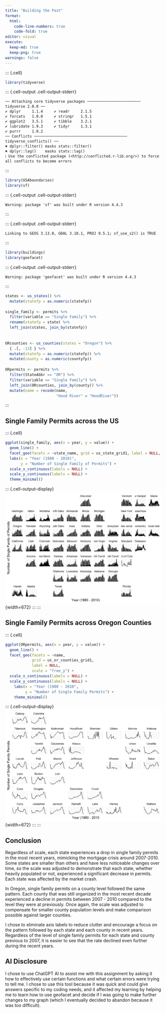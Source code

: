 ```yaml
---
title: "Building the Past"
format: 
  html:
    code-line-numbers: true
    code-fold: true
editor: visual
execute: 
  keep-md: true
  keep-png: true
warnings: false
---
```



::: {.cell}

```{.r .cell-code}
library(tidyverse)
```

::: {.cell-output .cell-output-stderr}

```
── Attaching core tidyverse packages ──────────────────────── tidyverse 2.0.0 ──
✔ dplyr     1.1.4     ✔ readr     2.1.5
✔ forcats   1.0.0     ✔ stringr   1.5.1
✔ ggplot2   3.5.1     ✔ tibble    3.2.1
✔ lubridate 1.9.3     ✔ tidyr     1.3.1
✔ purrr     1.0.2     
── Conflicts ────────────────────────────────────────── tidyverse_conflicts() ──
✖ dplyr::filter() masks stats::filter()
✖ dplyr::lag()    masks stats::lag()
ℹ Use the conflicted package (<http://conflicted.r-lib.org/>) to force all conflicts to become errors
```


:::

```{.r .cell-code}
library(USAboundaries)
library(sf)
```

::: {.cell-output .cell-output-stderr}

```
Warning: package 'sf' was built under R version 4.4.3
```


:::

::: {.cell-output .cell-output-stderr}

```
Linking to GEOS 3.13.0, GDAL 3.10.1, PROJ 9.5.1; sf_use_s2() is TRUE
```


:::

```{.r .cell-code}
library(buildings)
library(geofacet)
```

::: {.cell-output .cell-output-stderr}

```
Warning: package 'geofacet' was built under R version 4.4.3
```


:::

```{.r .cell-code}
states <- us_states() %>% 
  mutate(statefp = as.numeric(statefp))

single_family <- permits %>% 
  filter(variable == "Single Family") %>% 
  rename(statefp = state) %>% 
  left_join(states, join_by(statefp))


ORcounties <- us_counties(states = "Oregon") %>% 
  { .[, -13] } %>% 
  mutate(statefp = as.numeric(statefp)) %>% 
  mutate(county = as.numeric(countyfp))

ORpermits <- permits %>% 
  filter(StateAbbr == "OR") %>% 
  filter(variable == "Single Family") %>% 
  left_join(ORcounties, join_by(county)) %>% 
  mutate(name = recode(name,
                       "Hood River" = "HoodRiver"))
```
:::



## Single Family Permits across the US


::: {.cell}

```{.r .cell-code}
ggplot(single_family, aes(x = year, y = value)) +
  geom_line() +
  facet_geo(facets = ~state_name, grid = us_state_grid1, label = NULL, scales = "free_y") +
  labs(x = "Year (1980 - 2010)",
       y = "Number of Single Family of Permits") + 
  scale_x_continuous(labels = NULL) +
  scale_y_continuous(labels = NULL) +
  theme_minimal()
```

::: {.cell-output-display}
![](Building-the-Past_files/figure-html/unnamed-chunk-2-1.png){width=672}
:::
:::



## Single Family Permits across Oregon Counties


::: {.cell}

```{.r .cell-code}
ggplot(ORpermits, aes(x = year, y = value)) +
  geom_line() +
  facet_geo(facets = ~name,
            grid = us_or_counties_grid1,
            label = NULL,
            scale = "free_y") +
  scale_x_continuous(labels = NULL) +
  scale_y_continuous(labels = NULL) +
    labs(x = "Year (1980 - 2010",
         y = "Number of Single Family Permits") +
    theme_minimal()
```

::: {.cell-output-display}
![](Building-the-Past_files/figure-html/unnamed-chunk-3-1.png){width=672}
:::
:::



## Conclusion

Regardless of scale, each state experiences a drop in single family permits in the most recent years, mimicking the mortgage crisis around 2007-2010. Some states are smaller than others and have less noticeable changes over time, so the scale was adjusted to demonstrate that each state, whether heavily populated or not, experienced a significant decrease in permits. Each state was affected by the market crash. 

In Oregon, single family permits on a county level followed the same pattern. Each county that was still organized in the most recent decade experienced a decline in permits between 2007 - 2010 compared to the level they were at previously. Once again, the scale was adjusted to compensate for smaller county population levels and make comparison possible against larger counties.

I chose to eliminate axis labels to reduce clutter and encourage a focus on the pattern followed by each state and each county in recent years. Regardless of the level of single family permits for each state and county previous to 2007, it is easier to see that the rate declined even further during the recent years.

## AI Disclosure

I chose to use ChatGPT AI to assist me with this assignment by asking it how to effectively use certain functions and what certain errors were trying to tell me. I chose to use this tool because it was quick and could give answers specific to my coding needs, and it affected my learning by helping me to learn how to use geofacet and decide if I was going to make further changes to my graph (which I eventually decided to abandon because it was too difficult).